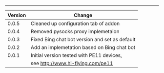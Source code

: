---

| Version | Change                                                |
| ------- | ------------------------------------------------------|
| 0.0.5   | Cleaned up configuration tab of addon                 |
| 0.0.4   | Removed pysocks proxy implemetaion                    |
| 0.0.3   | Fixed Bing chat bot version and set as default        |
| 0.0.2   | Add an implemetation based on Bing chat bot           |
| 0.0.1   | Initial version tested with PE11 devices,             |
|         | see http://www.hi-flying.com/pe11                     |
